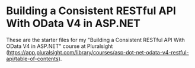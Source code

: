 # Building a Consistent RESTful API With OData V4 in ASP.NET

These are the starter files for my "Building a Consistent RESTful API With OData V4 in ASP.NET" course at Pluralsight (https://app.pluralsight.com/library/courses/asp-dot-net-odata-v4-restful-api/table-of-contents).
